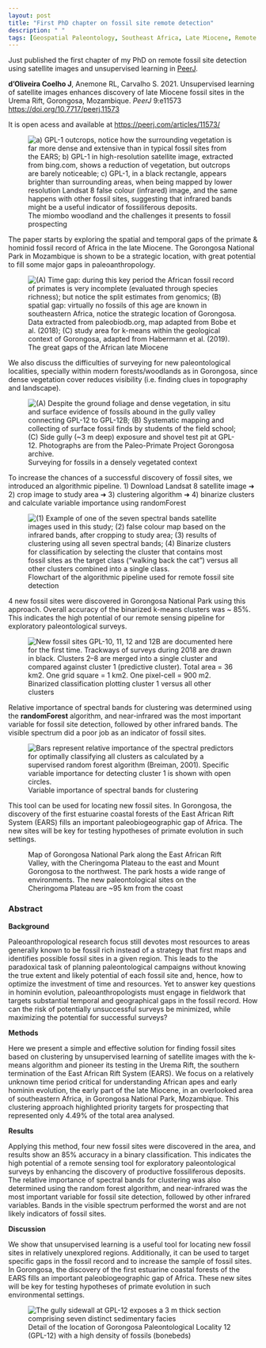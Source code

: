 ```yaml
---
layout: post
title: "First PhD chapter on fossil site remote detection"
description: " "
tags: [Geospatial Paleontology, Southeast Africa, Late Miocene, Remote Sensing, Unsupervised Learning]
---
```


Just published the first chapter of my PhD on remote fossil site detection using satellite images and unsupervised learning in <a href = "https://peerj.com/articles/11573/" target = "_blank">PeerJ</a>.

**d’Oliveira Coelho J**, Anemone RL, Carvalho S. 2021. Unsupervised learning of satellite images enhances discovery of late Miocene fossil sites in the Urema Rift, Gorongosa, Mozambique. *PeerJ* 9:e11573 https://doi.org/10.7717/peerj.11573

It is open acess and available at <a href = "https://peerj.com/articles/11573/" target = "_blank">https://peerj.com/articles/11573/</a>

<figure>
	<img src="https://raw.githubusercontent.com/Delvis/kmeansGorongosa/master/img/kmeansGorongosa_Figure_2.png" alt="a) GPL-1 outcrops, notice how the surrounding vegetation is far more dense and extensive than in typical fossil sites from the EARS; b) GPL-1 in high-resolution satellite image, extracted from bing.com, shows a reduction of vegetation, but outcrops are barely noticeable; c) GPL-1, in a black rectangle, appears brighter than surrounding areas, when being mapped by lower resolution Landsat 8 false colour (infrared) image, and the same happens with other fossil sites, suggesting that infrared bands might be a useful indicator of fossiliferous deposits.">
	<figcaption>The miombo woodland and the challenges it presents to fossil prospecting</figcaption>
</figure>

The paper starts by exploring the spatial and temporal gaps of the primate & hominid fossil record of Africa in the late Miocene. The Gorongosa National Park in Mozambique is shown to be a strategic location, with great potential to fill some major gaps in paleoanthropology.

<figure>
	<img src="https://raw.githubusercontent.com/Delvis/kmeansGorongosa/master/img/kmeansGorongosa_Figure_1.png" alt="(A) Time gap: during this key period the African fossil record of primates is very incomplete (evaluated through species richness); but notice the split estimates from genomics; (B) spatial gap: virtually no fossils of this age are known in southeastern Africa, notice the strategic location of Gorongosa. Data extracted from paleobiodb.org, map adapted from Bobe et al. (2018); (C) study area for k-means within the geological context of Gorongosa, adapted from Habermann et al. (2019).">
	<figcaption>The great gaps of the African late Miocene</figcaption>
</figure>

We also discuss the difficulties of surveying for new paleontological localities, specially within modern forests/woodlands as in Gorongosa, since dense vegetation cover reduces visibility (i.e. finding clues in topography and landscape).

<figure>
	<img src="https://raw.githubusercontent.com/Delvis/kmeansGorongosa/master/img/kmeansGorongosa_Figure_3.png" alt="(A) Despite the ground foliage and dense vegetation, in situ and surface evidence of fossils abound in the gully valley connecting GPL-12 to GPL-12B; (B) Systematic mapping and collecting of surface fossil finds by students of the field school; (C) Side gully (~3 m deep) exposure and shovel test pit at GPL-12. Photographs are from the Paleo-Primate Project Gorongosa archive.">
	<figcaption>Surveying for fossils in a densely vegetated context</figcaption>
</figure>

To increase the chances of a successful discovery of fossil sites, we introduced an algorithmic pipeline. 1) Download Landsat 8 satellite image ➜ 2) crop image to study area ➜ 3) clustering algorithm ➜ 4) binarize clusters and calculate variable importance using randomForest 

<figure>
	<img src="https://raw.githubusercontent.com/Delvis/kmeansGorongosa/master/img/kmeansGorongosa_Figure_4.png" alt="(1) Example of one of the seven spectral bands satellite images used in this study; (2) false colour map based on the infrared bands, after cropping to study area; (3) results of clustering using all seven spectral bands; (4) Binarize clusters for classification by selecting the cluster that contains most fossil sites as the target class (“walking back the cat”) versus all other clusters combined into a single class.">
	<figcaption>Flowchart of the algorithmic pipeline used for remote fossil site detection</figcaption>
</figure>

4 new fossil sites were discovered in Gorongosa National Park using this approach. Overall accuracy of the binarized k-means clusters was ~ 85%. This indicates the high potential of our remote sensing pipeline for exploratory paleontological surveys.

<figure>
	<img src="https://raw.githubusercontent.com/Delvis/kmeansGorongosa/master/img/kmeansGorongosa_Figure_7.png" alt="New fossil sites GPL-10, 11, 12 and 12B are documented here for the first time. Trackways of surveys during 2018 are drawn in black. Clusters 2–8 are merged into a single cluster and compared against cluster 1 (predictive cluster). Total area = 36 km2. One grid square = 1 km2. One pixel-cell = 900 m2.">
	<figcaption>Binarized classification plotting cluster 1 versus all other clusters</figcaption>
</figure>

Relative importance of spectral bands for clustering was determined using the **randomForest** algorithm, and near-infrared was the most important variable for fossil site detection, followed by other infrared bands. The visible spectrum did a poor job as an indicator of fossil sites.

<figure>
	<img src="https://raw.githubusercontent.com/Delvis/kmeansGorongosa/master/img/kmeansGorongosa_Figure_8.png" alt="Bars represent relative importance of the spectral predictors for optimally classifying all clusters as calculated by a supervised random forest algorithm (Breiman, 2001). Specific variable importance for detecting cluster 1 is shown with open circles.">
	<figcaption>Variable importance of spectral bands for clustering</figcaption>
</figure>

This tool can be used for locating new fossil sites. In Gorongosa, the discovery of the first estuarine coastal forests of the East African Rift System (EARS) fills an important paleobiogeographic gap of Africa. The new sites will be key for testing hypotheses of primate evolution in such settings.

<figure>
	<img src="/images/Figure2A_map_HQ_with_stream_network.jpg" alt="">
	<figcaption> Map of Gorongosa National Park along the East African Rift Valley, with the Cheringoma Plateau to the east and Mount Gorongosa to the northwest. The park hosts a wide range of environments. The new paleontological sites on the Cheringoma Plateau are ~95 km from the coast</figcaption>
</figure>


<h3>Abstract</h3>

**Background**

Paleoanthropological research focus still devotes most resources to areas generally known to be fossil rich instead of a strategy that first maps and identifies possible fossil sites in a given region. This leads to the paradoxical task of planning paleontological campaigns without knowing the true extent and likely potential of each fossil site and, hence, how to optimize the investment of time and resources. Yet to answer key questions in hominin evolution, paleoanthropologists must engage in fieldwork that targets substantial temporal and geographical gaps in the fossil record. How can the risk of potentially unsuccessful surveys be minimized, while maximizing the potential for successful surveys?

**Methods**

Here we present a simple and effective solution for finding fossil sites based on clustering by unsupervised learning of satellite images with the k-means algorithm and pioneer its testing in the Urema Rift, the southern termination of the East African Rift System (EARS). We focus on a relatively unknown time period critical for understanding African apes and early hominin evolution, the early part of the late Miocene, in an overlooked area of southeastern Africa, in Gorongosa National Park, Mozambique. This clustering approach highlighted priority targets for prospecting that represented only 4.49% of the total area analysed.

**Results**

Applying this method, four new fossil sites were discovered in the area, and results show an 85% accuracy in a binary classification. This indicates the high potential of a remote sensing tool for exploratory paleontological surveys by enhancing the discovery of productive fossiliferous deposits. The relative importance of spectral bands for clustering was also determined using the random forest algorithm, and near-infrared was the most important variable for fossil site detection, followed by other infrared variables. Bands in the visible spectrum performed the worst and are not likely indicators of fossil sites.

**Discussion**

We show that unsupervised learning is a useful tool for locating new fossil sites in relatively unexplored regions. Additionally, it can be used to target specific gaps in the fossil record and to increase the sample of fossil sites. In Gorongosa, the discovery of the first estuarine coastal forests of the EARS fills an important paleobiogeographic gap of Africa. These new sites will be key for testing hypotheses of primate evolution in such environmental settings.

<figure>
	<img src="/images/GPL12_350m_distance_fromPickfordMammals.jpg" alt="The gully sidewall at GPL-12 exposes a 3 m thick section comprising seven distinct sedimentary facies">
	<figcaption>Detail of the location of Gorongosa Paleontological Locality 12 (GPL-12) with a high density of fossils (bonebeds)</figcaption>
</figure>
